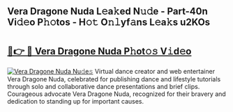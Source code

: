 ## Vera Dragone Nuda L𝚎a𝚔ed N𝚞𝚍e - Part-40n Vi𝚍𝚎o P𝚑𝚘tos - H𝚘𝚝 O𝚗𝚕yf𝚊ns L𝚎a𝚔s u2KOs

# <h2><a href="http://kf66yl.oniu.top/?m=Vera+Dragone+Nuda">🔗👉 🔴 Vera Dragone Nuda P𝚑ot𝚘𝚜 V𝚒d𝚎o</a></h2>

[![Vera Dragone Nuda Nu𝚍e𝚜](https://i.imgur.com/0qMVB7G.gif)](http://kf66yl.oniu.top/?m=Vera+Dragone+Nuda)
Virtual dance creator and web entertainer Vera Dragone Nuda, celebrated for publishing dance and lifestyle tutorials through solo and collaborative dance presentations and brief clips. Courageous advocate Vera Dragone Nuda, recognized for their bravery and dedication to standing up for important causes.  
